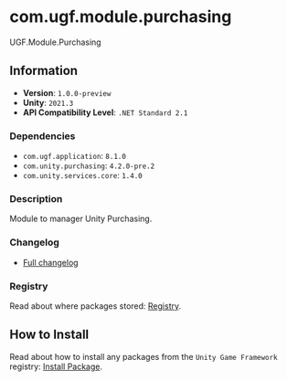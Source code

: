 # com.ugf.module.purchasing

UGF.Module.Purchasing

## Information

- **Version**: `1.0.0-preview`
- **Unity**: `2021.3`
- **API Compatibility Level**: `.NET Standard 2.1`

### Dependencies

- `com.ugf.application`: `8.1.0`
- `com.unity.purchasing`: `4.2.0-pre.2`
- `com.unity.services.core`: `1.4.0`


### Description

Module to manager Unity Purchasing.

### Changelog

- [Full changelog](changelog.md)

### Registry

Read about where packages stored: [Registry](https://github.com/unity-game-framework/organization/blob/main/docs/registry.md).

## How to Install

Read about how to install any packages from the `Unity Game Framework` registry: [Install Package](https://github.com/unity-game-framework/organization/blob/main/docs/install-packages.md).
